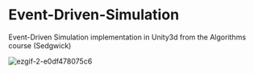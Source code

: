 # Event-Driven-Simulation
Event-Driven Simulation implementation in Unity3d from the Algorithms course (Sedgwick)

![ezgif-2-e0df478075c6](https://user-images.githubusercontent.com/5675979/138590532-bf958867-a2fb-4d2c-bd6a-cbf511d4fdd2.gif)
